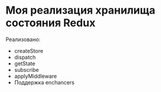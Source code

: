 # Моя реализация хранилища состояния Redux

Реализовано:
* createStore
* dispatch
* getState
* subscribe
* applyMiddleware
* Поддержка enchancers
